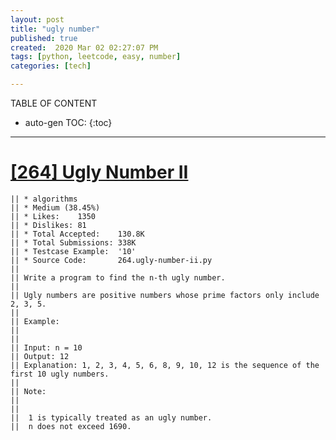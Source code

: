 ```yaml
---
layout: post
title: "ugly number"
published: true
created:  2020 Mar 02 02:27:07 PM
tags: [python, leetcode, easy, number]
categories: [tech]

---
```


TABLE OF CONTENT

* auto-gen TOC:
{:toc}

- - -


# [[264] Ugly Number II](https://leetcode.com/problems/ugly-number-ii/description/)

    || * algorithms
    || * Medium (38.45%)
    || * Likes:    1350
    || * Dislikes: 81
    || * Total Accepted:    130.8K
    || * Total Submissions: 338K
    || * Testcase Example:  '10'
    || * Source Code:       264.ugly-number-ii.py
    || 
    || Write a program to find the n-th ugly number.
    || 
    || Ugly numbers are positive numbers whose prime factors only include 2, 3, 5. 
    || 
    || Example:
    || 
    || 
    || Input: n = 10
    || Output: 12
    || Explanation: 1, 2, 3, 4, 5, 6, 8, 9, 10, 12 is the sequence of the first 10 ugly numbers.
    || 
    || Note:  
    || 
    || 
    || 	1 is typically treated as an ugly number.
    || 	n does not exceed 1690.

